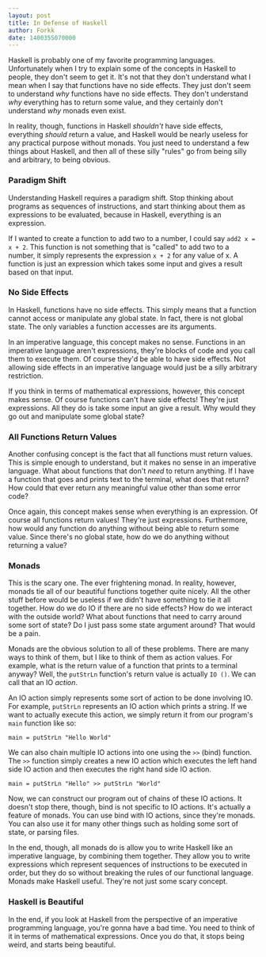 ```yaml
---
layout: post
title: In Defense of Haskell
author: Forkk
date: 1400355070000
---
```


Haskell is probably one of my favorite programming languages. Unfortunately
when I try to explain some of the concepts in Haskell to people, they don't
seem to get it. It's not that they don't understand what I mean when I say that
functions have no side effects. They just don't seem to understand *why* functions
have no side effects. They don't understand *why* everything has to return some
value, and they certainly don't understand *why* monads even exist.

In reality, though, functions in Haskell *shouldn't* have side effects, everything
*should* return a value, and Haskell would be nearly useless for any practical
purpose without monads. You just need to understand a few things about Haskell, and
then all of these silly "rules" go from being silly and arbitrary, to being obvious.


### Paradigm Shift

Understanding Haskell requires a paradigm shift. Stop thinking about programs
as sequences of instructions, and start thinking about them as expressions
to be evaluated, because in Haskell, everything is an expression.

If I wanted to create a function to add two to a number, I could say
`add2 x = x + 2`. This function is not something that is "called" to add two
to a number, it simply represents the expression `x + 2` for any value of x.
A function is just an expression which takes some input and gives a result
based on that input.


### No Side Effects

In Haskell, functions have no side effects. This simply means that a function
cannot access or manipulate any global state. In fact, there is not global state.
The only variables a function accesses are its arguments.

In an imperative language, this concept makes no sense. Functions in an imperative
language aren't expressions, they're blocks of code and you call them to execute
them. Of course they'd be able to have side effects. Not allowing side effects in
an imperative language would just be a silly arbitrary restriction.

If you think in terms of mathematical expressions, however,  this concept makes sense.
Of course functions can't have side effects! They're just expressions. All
they do is take some input an give a result. Why would they go out and manipulate
some global state?


### All Functions Return Values

Another confusing concept is the fact that all functions must return values. This
is simple enough to understand, but it makes no sense in an imperative language.
What about functions that don't *need* to return anything. If I have a function
that goes and prints text to the terminal, what does that return? How could that
ever return any meaningful value other than some error code?

Once again, this concept makes sense when everything is an expression. Of course
all functions return values! They're just expressions. Furthermore, how would
any function do anything without being able to return some value. Since there's
no global state, how do we do anything without returning a value?


### Monads

This is the scary one. The ever frightening monad. In reality, however, monads
tie all of our beautiful functions together quite nicely. All the other stuff
before would be useless if we didn't have something to tie it all together. How
do we do IO if there are no side effects? How do we interact with the outside
world? What about functions that need to carry around some sort of state? Do
I just pass some state argument around? That would be a pain.

Monads are the obvious solution to all of these problems. There are many ways
to think of them, but I like to think of them as action values. For example,
what is the return value of a function that prints to a terminal anyway? Well,
the `putStrLn` function's return value is actually `IO ()`. We can call that
an IO *action*.

An IO action simply represents some sort of action to be done involving IO.
For example, `putStrLn` represents an IO action which prints a string. If
we want to actually execute this action, we simply return it from our program's
`main` function like so:

    main = putStrLn "Hello World"

We can also chain multiple IO actions into one using the `>>` (bind) function.
The `>>` function simply creates a new IO action which executes the left hand
side IO action and then executes the right hand side IO action.

    main = putStrLn "Hello" >> putStrLn "World"

Now, we can construct our program out of chains of these IO actions. It doesn't
stop there, though, bind is not specific to IO actions. It's actually a feature
of monads. You can use bind with IO actions, since they're monads. You can also
use it for many other things such as holding some sort of state, or parsing
files.

In the end, though, all monads do is allow you to write Haskell like an imperative
language, by combining them together. They allow you to write expressions which
represent sequences of instructions to be executed in order, but they do so without
breaking the rules of our functional language. Monads make Haskell useful. They're
not just some scary concept.


### Haskell is Beautiful

In the end, if you look at Haskell from the perspective of an imperative programming
language, you're gonna have a bad time. You need to think of it in terms of
mathematical expressions. Once you do that, it stops being weird, and starts
being beautiful.

